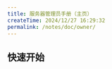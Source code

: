 ```yaml
---
title: 服务器管理员手册（主页）
createTime: 2024/12/27 16:29:32
permalink: /notes/doc/owner/
---
```


## 快速开始

<LinkCard icon="emojione-v1:airplane-departure" title="快速开始" href="/notes/doc/owner/install/" />

<LinkCard icon="emojione-v1:document" title="配置参考" href="/notes/doc/owner/config-ref/overview/" />
